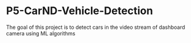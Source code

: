 # P5-CarND-Vehicle-Detection
The goal of this project is to detect cars in the video stream of dashboard camera using ML algorithms
